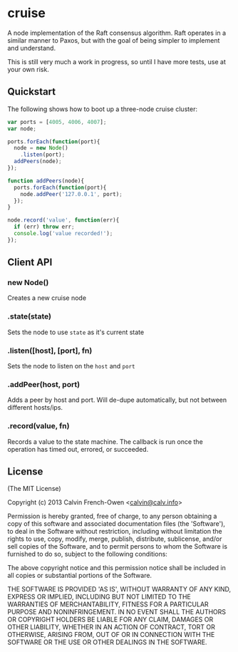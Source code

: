 
# cruise

  A node implementation of the Raft consensus algorithm. Raft operates in a similar manner to Paxos, but with the goal of being simpler to implement and understand.

  This is still very much a work in progress, so until I have more tests, use at your own risk.

## Quickstart

  The following shows how to boot up a three-node cruise cluster:

```js
var ports = [4005, 4006, 4007];
var node;

ports.forEach(function(port){
  node = new Node()
    .listen(port);
  addPeers(node);
});

function addPeers(node){
  ports.forEach(function(port){
    node.addPeer('127.0.0.1', port);
  });
}

node.record('value', function(err){
  if (err) throw err;
  console.log('value recorded!');
});
```

## Client API

### new Node()

  Creates a new cruise node

### .state(state)

  Sets the node to use `state` as it's current state

### .listen([host], [port], fn)

  Sets the node to listen on the `host` and `port`

### .addPeer(host, port)

  Adds a peer by host and port. Will de-dupe automatically, but not between different hosts/ips.

### .record(value, fn)

  Records a value to the state machine. The callback is run once the operation has timed out, errored, or succeeded.


## License

(The MIT License)

Copyright (c) 2013 Calvin French-Owen &lt;calvin@calv.info&gt;

Permission is hereby granted, free of charge, to any person obtaining
a copy of this software and associated documentation files (the
'Software'), to deal in the Software without restriction, including
without limitation the rights to use, copy, modify, merge, publish,
distribute, sublicense, and/or sell copies of the Software, and to
permit persons to whom the Software is furnished to do so, subject to
the following conditions:

The above copyright notice and this permission notice shall be
included in all copies or substantial portions of the Software.

THE SOFTWARE IS PROVIDED 'AS IS', WITHOUT WARRANTY OF ANY KIND,
EXPRESS OR IMPLIED, INCLUDING BUT NOT LIMITED TO THE WARRANTIES OF
MERCHANTABILITY, FITNESS FOR A PARTICULAR PURPOSE AND NONINFRINGEMENT.
IN NO EVENT SHALL THE AUTHORS OR COPYRIGHT HOLDERS BE LIABLE FOR ANY
CLAIM, DAMAGES OR OTHER LIABILITY, WHETHER IN AN ACTION OF CONTRACT,
TORT OR OTHERWISE, ARISING FROM, OUT OF OR IN CONNECTION WITH THE
SOFTWARE OR THE USE OR OTHER DEALINGS IN THE SOFTWARE.